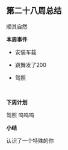 ## 第二十八周总结



顺其自然



**本周事件**

- 安装车载

- 跳舞发了200

- 驾照

  ​

**下周计划**

驾照 呜呜呜



**小结**

认识了一个特殊的你










